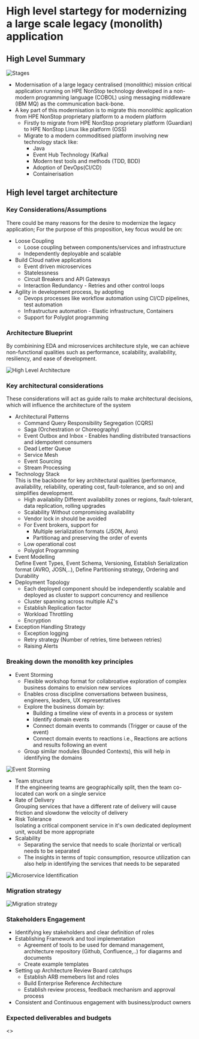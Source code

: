 # High level startegy for modernizing a large scale legacy (monolith) application

## High Level Summary

![Stages](/TA1/kubernetes/amazon/EC/States.png)
- Modernisation of a large legacy centralised (monolithic) mission critical application running on HPE NonStop technology developed in a non-modern programming language (COBOL) using messaging middleware (IBM MQ) as the communication back-bone.
- A key part of this modernisation is to migrate this monolithic application from HPE NonStop proprietary platform to a modern platform
    - Firstly to migrate from HPE NonStop proprietary platform (Guardian) to HPE NonStop Linux like platform (OSS)
    - Migrate to a modern commoditised platform involving new technology stack like:
        - Java
        - Event Hub Technology (Kafka)
        - Modern test tools and methods (TDD, BDD)
        - Adoption of DevOps(CI/CD)
        - Containerisation 

## High level target architecture

### Key Considerations/Assumptions

There could be many reasons for the desire to modernize the legacy application; For the purpose of this proposition, key focus would be on:
- Loose Coupling </br>
    - Loose coupling between components/services and infrastructure
    - Independently deployable and scalable
- Build Cloud native applications</br>
    - Event driven microservices
    - Statelessness
    - Circuit Breakers and API Gateways
    - Interaction Redundancy - Retries and other control loops
- Agility in development process, by adopting </br>
    - Devops processes like workflow automation using CI/CD pipelines, test automation
    - Infrastructure automation - Elastic infrastructure, Containers 
    - Support for Polyglot programming

### Architecture Blueprint

By combinining EDA and microservices architecture style, we can achieve non-functional qualities such as performance, scalability, availability, resiliency, and ease of development.

![High Level Architecture](/TA1/kubernetes/amazon/EC/Architecture.png)

### Key architectural considerations
These considerations will act as guide rails to make architectural decisions, which will influence the architecture of the system
- Architectural Patterns </br>
    - Command Query Responsibility Segregation (CQRS)
    - Saga (Orchestration or Choreography)
    - Event Outbox and Inbox - Enables handling distributed transactions and idempotent consumers
    - Dead Letter Queue
    - Service Mesh
    - Event Sourcing
    - Stream Processing
- Technology Stack </br>
    This is the backbone for key architectural qualities (performance, availability, reliability, operating cost, fault-tolerance, and so on) and simplifies development.
    - High availability
        Different availability zones or regions, fault-tolerant, data replication, rolling upgrades
    - Scalability
        Without compromising availability
    - Vendor lock in should be avoided
    - For Event brokers, support for </br>
        - Multiple serialization formats (JSON, Avro)
        - Partitionag and preserving the order of events
    - Low operational cost
    - Polyglot Programming
- Event Modelling </br>
    Define Event Types, Event Schema, Versioning, Establish Serialization format (AVRO, JOSN,..), Define Partitioning strategy, Ordering and Durability
- Deployment Topology </br>
    - Each deployed component should be independently scalable and deployed as cluster to support concurrency and resilience
    - Cluster spanning across multiple AZ's
    - Establish Replication factor
    - Workload Throttling
    - Encryption
- Exception Handling Strategy </br>
    - Exception logging
    - Retry strategy (Number of retries, time between retries)
    - Raising Alerts


### Breaking down the monolith key principles
- Event Storming </br>
    - Flexible workshop format for collabroative exploration of complex business domains to envision new services
    - Enables cross discipline conversations between business, engineers, leaders, UX representatives
    - Explore the business domain by: </br>
        - Building a timeline view of events in a process or system
        - Identify domain events
        - Connect domain events to commands (Trigger or cause of the event)
        - Connect domain events to reactions i.e., Reactions are actions and results following an event
    - Group similar modules (Bounded Contexts), this will help in identifying the domains

![Event Storming](/TA1/kubernetes/amazon/EC/Event-Storming.png)
- Team structure </br>
    If the engineering teams are geographically split, then the team co-located can work on a single service
 - Rate of Delivery </br>
    Grouping services that have a different rate of delivery will cause friction and slowdonw the velocity of delivery
 - Risk Tolerance </br>
    Isolating a critical component service in it's own dedicated deployment unit, would be more appropriate
 - Scalability </br>
    - Separating the service that needs to scale (horizntal or vertical) needs to be separated
    - The insights in terms of topic consumption, resource utilization can also help in identifying the services that needs to be separated</br>

![Microservice Identification](/TA1/kubernetes/amazon/EC/Identifying-Microservices.png) 

     
### Migration strategy

![Migration strategy](/TA1/kubernetes/amazon/EC/Migration-Stage.png)


### Stakeholders Engagement

- Identifying key stakeholders and clear definition of roles
- Establishing Framework and tool implementation 
    - Agreement of tools to be used for demand management, architecture repository (Github, Confluence,..) for diagarms and documents
    - Create example templates
- Setting up Architecture Review Board catchups
    - Establish ARB memebers list and roles
    - Build Enterprise Reference Architecture
    - Establish review process, feedback mechanism and approval process
- Consistent and Continuous engagement with business/product owners


### Expected deliverables and budgets

<<TBD>>
